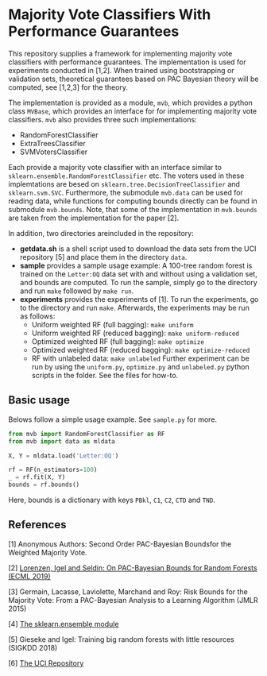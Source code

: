 # Majority Vote Classifiers With Performance Guarantees
This repository supplies a framework for implementing majority vote classifiers with performance guarantees. The implementation is used for experiments conducted in [1,2]. When trained using bootstrapping or validation sets, theoretical guarantees based on PAC Bayesian theory will be computed, see [1,2,3] for the theory.

The implementation is provided as a module, `mvb`, which provides a python class `MVBase`, which provides an interface for for implementing majority vote classifiers. `mvb` also provides three such implementations:

* RandomForestClassifier
* ExtraTreesClassifier
* SVMVotersClassifier

Each provide a majority vote classifier with an interface similar to `sklearn.ensemble.RandomForestClassifier` etc. The voters used in these implemtations are besed on `sklearn.tree.DecisionTreeClassifier` and `sklearn.svm.SVC`. 
Furthermore, the submodule `mvb.data` can be used for reading data, while functions for computing bounds directly can be found in submodule `mvb.bounds`. Note, that some of the implementation in `mvb.bounds` are taken from the implementation for the paper [2].

In addition, two directories areincluded in the repository:
* **getdata.sh** is a shell script used to download the data sets from the UCI repository [5] and place them in the directory `data`.
* **sample** provides a sample usage example: A 100-tree random forest is trained on the `Letter:OQ` data set with and without using a validation set, and bounds are computed. To run the sample, simply go to the directory and run `make` followed by `make run`.
* **experiments** provides the experiments of [1]. To run the experiments, go to the directory and run `make`. Afterwards, the experiments may be run as follows:
	* Uniform weighted RF (full bagging): `make uniform`
	* Uniform weighted RF (reduced bagging): `make uniform-reduced`
	* Optimized weighted RF (full bagging): `make optimize`
	* Optimized weighted RF (reduced bagging): `make optimize-reduced`
	* RF with unlabeled data: `make unlabeled`
Further experiment can be run by using the `uniform.py`, `optimize.py` and `unlabeled.py` python scripts in the folder. See the files for how-to.

## Basic usage
Belows follow a simple usage example. See `sample.py` for more.

```python
from mvb import RandomForestClassifier as RF
from mvb import data as mldata

X, Y = mldata.load('Letter:OQ')

rf = RF(n_estimators=100)
_ = rf.fit(X, Y)
bounds = rf.bounds()
```

Here, bounds is a dictionary with keys `PBkl`, `C1`, `C2`, `CTD` and `TND`.

## References
\[1\] Anonymous Authors: Second Order PAC-Bayesian Boundsfor the Weighted Majority Vote.

\[2\] [Lorenzen, Igel and Seldin: On PAC-Bayesian Bounds for Random Forests (ECML 2019)](https://arxiv.org/abs/1810.09746)

\[3\] Germain, Lacasse, Laviolette, Marchand and Roy: Risk Bounds for the Majority Vote: From a PAC-Bayesian Analysis to a Learning Algorithm (JMLR 2015)

\[4\] [The sklearn.ensemble module](https://scikit-learn.org/stable/modules/ensemble.html)

\[5\] Gieseke and Igel: Training big random forests with little resources (SIGKDD 2018)

\[6\] [The UCI Repository](https://archive.ics.uci.edu/ml/index.php)
